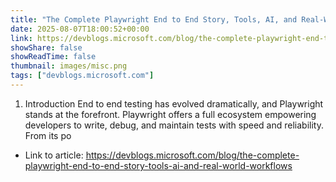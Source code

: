 ```yaml
---
title: "The Complete Playwright End to End Story, Tools, AI, and Real-World Workflows"
date: 2025-08-07T18:00:52+00:00
link: https://devblogs.microsoft.com/blog/the-complete-playwright-end-to-end-story-tools-ai-and-real-world-workflows
showShare: false
showReadTime: false
thumbnail: images/misc.png
tags: ["devblogs.microsoft.com"]
---
```

1. Introduction End to end testing has evolved dramatically, and Playwright stands at the forefront. Playwright offers a full ecosystem empowering developers to write, debug, and maintain tests with speed and reliability. From its po

- Link to article: https://devblogs.microsoft.com/blog/the-complete-playwright-end-to-end-story-tools-ai-and-real-world-workflows
